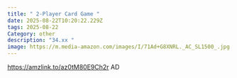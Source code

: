 ```yaml
---
title: " 2-Player Card Game "
date: 2025-08-22T10:20:22.229Z
tags: 2025-08-22
Category: other
description: "34.xx "
image: https://m.media-amazon.com/images/I/71Ad+G8XNRL._AC_SL1500_.jpg
---
```

https://amzlink.to/az0tM80E9Ch2r
AD